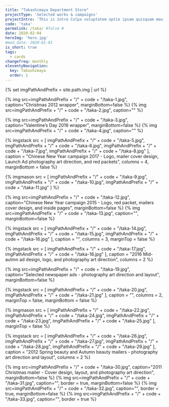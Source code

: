 ```yaml
---
title: "Takashimaya Department Store"
projectType: 'Selected works & campaigns'
projectIntro: 'This is intro Culpa voluptatem optio ipsam quisquam maxime nihil nisi reprehenderit nam labore quo animi, autem adipisci explicabo fugit exercitationem deserunt nobis minima magni tempora eum est aliquid. Reiciendis accusamus nam voluptatum dicta tenetur'
code: 'taka'
permalink: /taka/ #false #
date: 2020-02-04
heroImg: 'hero.jpg'
#mod_date: 2020-01-01
is_short: true
tags: 
  - cards
changefreq: monthly
eleventyNavigation:
  key: Takashimaya
  order: 1
---
```

{% set imgPathAndPrefix = site.path.img | url %}

{% img src=imgPathAndPrefix + "/" + code + "/taka-1.jpg", caption="Christmas 2012 wrapper", marginBottom=false %}
{% img src=imgPathAndPrefix + "/" + code + "/taka-2.jpg", caption="" %}

{% img src=imgPathAndPrefix + "/" + code + "/taka-3.jpg", caption="Valentine’s Day 2016 wrapper", marginBottom=false %}
{% img src=imgPathAndPrefix + "/" + code + "/taka-4.jpg", caption="" %}

{% imgstack src = [
            imgPathAndPrefix + "/" + code + "/taka-5.jpg", 
            imgPathAndPrefix + "/" + code + "/taka-6.jpg", 
            imgPathAndPrefix + "/" + code + "/taka-7.jpg", 
            imgPathAndPrefix + "/" + code + "/taka-8.jpg"
          ],
          caption = "Chinese New Year campaign 2017 - Logo, mailer cover design, Launch Ad photography art direction, and red packets",
          columns = 4,
          marginBottom = false
%}

{% imgmason src = [
            imgPathAndPrefix + "/" + code + "/taka-9.jpg", 
            imgPathAndPrefix + "/" + code + "/taka-10.jpg", 
            imgPathAndPrefix + "/" + code + "/taka-11.jpg"
          ]
%}

{% img src=imgPathAndPrefix + "/" + code + "/taka-12.jpg", caption="Chinese New Year campaign 2015 - Logo, red packet, mailers cover design, and inside pages", marginBottom=false %}
{% img src=imgPathAndPrefix + "/" + code + "/taka-13.jpg", caption="", marginBottom=false %}

{% imgstack src = [
            imgPathAndPrefix + "/" + code + "/taka-14.jpg", 
            imgPathAndPrefix + "/" + code + "/taka-15.jpg", 
            imgPathAndPrefix + "/" + code + "/taka-16.jpg"
          ],
          caption = "",
          columns = 3,
          marginTop = false
%}

{% imgstack src = [
            imgPathAndPrefix + "/" + code + "/taka-17.jpg", 
            imgPathAndPrefix + "/" + code + "/taka-18.jpg"
          ],
          caption = "2016 Mid-autmn ad design, logo, and photography art direction",
          columns = 2
%}

{% img src=imgPathAndPrefix + "/" + code + "/taka-19.jpg", caption="Selected newspaper ads - photography art direction and layout", marginBottom=false %}

{% imgstack src = [
            imgPathAndPrefix + "/" + code + "/taka-20.jpg", 
            imgPathAndPrefix + "/" + code + "/taka-21.jpg"
          ],
          caption = "",
          columns = 2,
          marginTop = false,
          marginBottom = false
%}

{% imgmason src = [
            imgPathAndPrefix + "/" + code + "/taka-22.jpg", 
            imgPathAndPrefix + "/" + code + "/taka-24.jpg", 
            imgPathAndPrefix + "/" + code + "/taka-23.jpg", 
            imgPathAndPrefix + "/" + code + "/taka-25.jpg"
          ],
          marginTop = false
%}

{% imgstack src = [
            imgPathAndPrefix + "/" + code + "/taka-26.jpg", 
            imgPathAndPrefix + "/" + code + "/taka-27.jpg", 
            imgPathAndPrefix + "/" + code + "/taka-28.jpg", 
            imgPathAndPrefix + "/" + code + "/taka-29.jpg"
          ],
          caption = "2012 Spring beauty and Autumn beauty mailers - photography art direction and layout",
          columns = 2
%}

{% img src=imgPathAndPrefix + "/" + code + "/taka-30.jpg", caption="2011 Christmas mailer - Cover design, layout, and photography art direction", marginBottom=false %}
{% img src=imgPathAndPrefix + "/" + code + "/taka-31.jpg", caption="", border = true, marginBottom=false %}
{% img src=imgPathAndPrefix + "/" + code + "/taka-32.jpg", caption="", border = true, marginBottom=false %}
{% img src=imgPathAndPrefix + "/" + code + "/taka-33.jpg", caption="", border = true %}